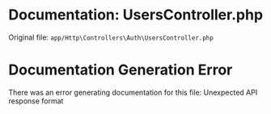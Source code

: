 # Documentation: UsersController.php

Original file: `app/Http\Controllers\Auth\UsersController.php`

# Documentation Generation Error

There was an error generating documentation for this file: Unexpected API response format